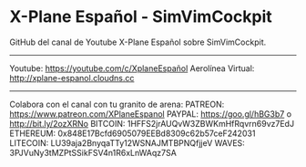 # X-Plane Español - SimVimCockpit 
GitHub del canal de Youtube X-Plane Español sobre SimVimCockpit.
**********************************************************
Youtube: https://youtube.com/c/XplaneEspañol
Aerolínea Virtual: http://xplane-espanol.cloudns.cc
**********************************************************
Colabora con el canal con tu granito de arena:
PATREON: https://www.patreon.com/XPlaneEspanol
PAYPAL: https://goo.gl/hBG3b7 o http://bit.ly/2ozXRNo
BITCOIN: 1HFFS2jrAUQvW3ZBWKmHfRqvrn69vz7EdJ
ETHEREUM: 0x848E17Bcfd6905079EEBd8309c62b57ceF242031
LITECOIN: LU39aja2BnyqaTTy12WSNAJMTBPNQfjjeV
WAVES: 3PJVuNy3tMZPtSSikFSV4n1R6xLnWAqz7SA